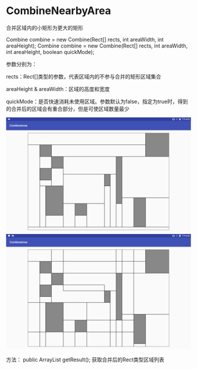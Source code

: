 # CombineNearbyArea
合并区域内的小矩形为更大的矩形

Combine combine = new Combine(Rect[] rects, int areaWidth, int areaHeight);
Combine combine = new Combine(Rect[] rects, int areaWidth, int areaHeight, boolean quickMode);

参数分别为：

rects：Rect[]类型的参数，代表区域内的不参与合并的矩形区域集合

areaHeight & areaWidth：区域的高度和宽度

quickMode：是否快速消耗未使用区域。参数默认为false，指定为true时，得到的合并后的区域会有重合部分，但是可使区域数量最少

![quickmode = false](https://github.com/lanzwu/CombineNearbyArea/blob/lanzwu/fastmode-false.png)
![quickmode = true](https://github.com/lanzwu/CombineNearbyArea/blob/lanzwu/fastmode-true.png)

方法：
public ArrayList<Rect> getResult();
获取合并后的Rect类型区域列表

